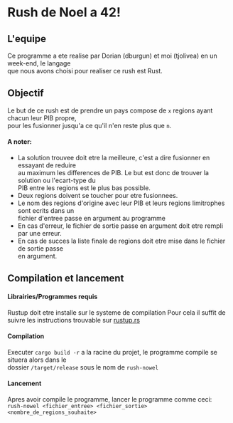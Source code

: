 # Rush de Noel a 42!

## L'equipe

Ce programme a ete realise par Dorian (dburgun) et moi (tjolivea) en un week-end, le langage<br>
que nous avons choisi pour realiser ce rush est Rust.

## Objectif

Le but de ce rush est de prendre un pays compose de `x` regions ayant chacun leur PIB propre,<br>
pour les fusionner jusqu'a ce qu'il n'en reste plus que `n`.

#### A noter:

- La solution trouvee doit etre la meilleure, c'est a dire fusionner en essayant de reduire<br>
au maximum les differences de PIB. Le but est donc de trouver la solution ou l'ecart-type du<br>
PIB entre les regions est le plus bas possible.
- Deux regions doivent se toucher pour etre fusionnees.
- Le nom des regions d'origine avec leur PIB et leurs regions limitrophes sont ecrits dans un<br>
fichier d'entree passe en argument au programme
- En cas d'erreur, le fichier de sortie passe en argument doit etre rempli par une erreur.
- En cas de succes la liste finale de regions doit etre mise dans le fichier de sortie passe<br>
en argument.

## Compilation et lancement

#### Librairies/Programmes requis

Rustup doit etre installe sur le systeme de compilation
Pour cela il suffit de suivre les instructions trouvable sur
[rustup.rs](https://rustup.rs/)

#### Compilation

Executer `cargo build -r` a la racine du projet, le programme compile se situera alors dans le<br>
dossier `/target/release` sous le nom de `rush-nowel`

#### Lancement

Apres avoir compile le programme, lancer le programme comme ceci:<br>
`rush-nowel <fichier_entree> <fichier_sortie> <nombre_de_regions_souhaite>`
